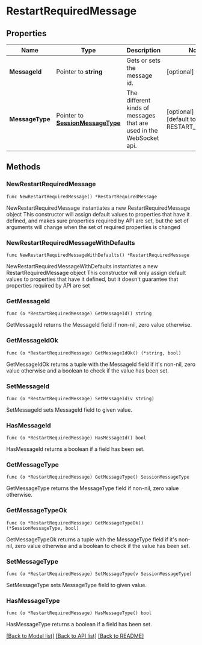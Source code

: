 # RestartRequiredMessage

## Properties

Name | Type | Description | Notes
------------ | ------------- | ------------- | -------------
**MessageId** | Pointer to **string** | Gets or sets the message id. | [optional] 
**MessageType** | Pointer to [**SessionMessageType**](SessionMessageType.md) | The different kinds of messages that are used in the WebSocket api. | [optional] [readonly] [default to RESTART_REQUIRED]

## Methods

### NewRestartRequiredMessage

`func NewRestartRequiredMessage() *RestartRequiredMessage`

NewRestartRequiredMessage instantiates a new RestartRequiredMessage object
This constructor will assign default values to properties that have it defined,
and makes sure properties required by API are set, but the set of arguments
will change when the set of required properties is changed

### NewRestartRequiredMessageWithDefaults

`func NewRestartRequiredMessageWithDefaults() *RestartRequiredMessage`

NewRestartRequiredMessageWithDefaults instantiates a new RestartRequiredMessage object
This constructor will only assign default values to properties that have it defined,
but it doesn't guarantee that properties required by API are set

### GetMessageId

`func (o *RestartRequiredMessage) GetMessageId() string`

GetMessageId returns the MessageId field if non-nil, zero value otherwise.

### GetMessageIdOk

`func (o *RestartRequiredMessage) GetMessageIdOk() (*string, bool)`

GetMessageIdOk returns a tuple with the MessageId field if it's non-nil, zero value otherwise
and a boolean to check if the value has been set.

### SetMessageId

`func (o *RestartRequiredMessage) SetMessageId(v string)`

SetMessageId sets MessageId field to given value.

### HasMessageId

`func (o *RestartRequiredMessage) HasMessageId() bool`

HasMessageId returns a boolean if a field has been set.

### GetMessageType

`func (o *RestartRequiredMessage) GetMessageType() SessionMessageType`

GetMessageType returns the MessageType field if non-nil, zero value otherwise.

### GetMessageTypeOk

`func (o *RestartRequiredMessage) GetMessageTypeOk() (*SessionMessageType, bool)`

GetMessageTypeOk returns a tuple with the MessageType field if it's non-nil, zero value otherwise
and a boolean to check if the value has been set.

### SetMessageType

`func (o *RestartRequiredMessage) SetMessageType(v SessionMessageType)`

SetMessageType sets MessageType field to given value.

### HasMessageType

`func (o *RestartRequiredMessage) HasMessageType() bool`

HasMessageType returns a boolean if a field has been set.


[[Back to Model list]](../README.md#documentation-for-models) [[Back to API list]](../README.md#documentation-for-api-endpoints) [[Back to README]](../README.md)


